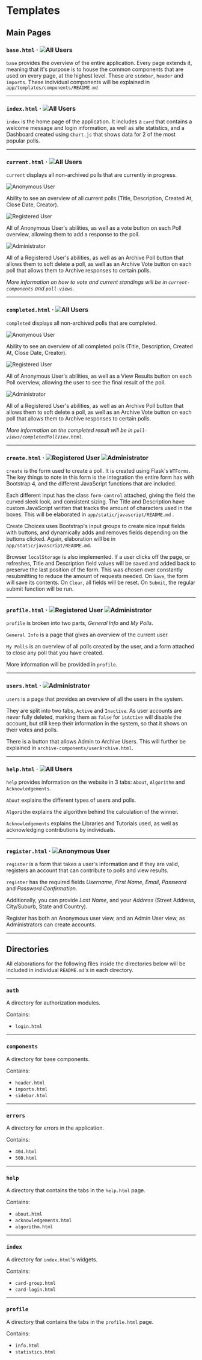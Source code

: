 # Templates

## Main Pages

### `base.html` &middot; ![All Users](https://img.shields.io/badge/-All%20Users-lightgrey.svg)

`base` provides the overview of the entire application. Every page extends it, meaning that it's purpose is to house the
common components that are used on every page, at the highest level. These are `sidebar`, `header` and `imports`. These
individual components will be explained in `app/templates/components/README.md`

---

### `index.html` &middot; ![All Users](https://img.shields.io/badge/-All%20Users-lightgrey.svg)

`index` is the home page of the application. It includes a `card` that contains a welcome message and login information,
as well as site statistics, and a Dashboard created using `Chart.js` that shows data for 2 of the most popular polls.

---

### `current.html` &middot; ![All Users](https://img.shields.io/badge/-All%20Users-lightgrey.svg)

`current` displays all non-archived polls that are currently in progress.

![Anonymous User](https://img.shields.io/badge/-Anonymous-blue.svg)

Ability to see an overview of all current polls (Title, Description, Created At, Close Date, Creator).

![Registered User](https://img.shields.io/badge/-Registered%20User-brightgreen.svg)

All of Anonymous User's abilities, as well as a vote button on each Poll overview, allowing them to add a response to the poll.

![Administrator](https://img.shields.io/badge/-Administrator-orange.svg)

All of a Registered User's abilities, as well as an Archive Poll button that allows them to soft delete a poll, as well as 
an Archive Vote button on each poll that allows them to Archive responses to certain polls.

*More information on how to vote and current standings will be in `current-components` and `poll-views`.*

---

### `completed.html` &middot; ![All Users](https://img.shields.io/badge/-All%20Users-lightgrey.svg)

`completed` displays all non-archived polls that are completed.

![Anonymous User](https://img.shields.io/badge/-Anonymous-blue.svg)

Ability to see an overview of all completed polls (Title, Description, Created At, Close Date, Creator).

![Registered User](https://img.shields.io/badge/-Registered%20User-brightgreen.svg)

All of Anonymous User's abilities, as well as a View Results button on each Poll overview, allowing the user to see the final result of the poll.

![Administrator](https://img.shields.io/badge/-Administrator-orange.svg)

All of a Registered User's abilities, as well as an Archive Poll button that allows them to soft delete a poll, as well as 
an Archive Vote button on each poll that allows them to Archive responses to certain polls.

*More information on the completed result will be in `poll-views/completedPollView.html`.*

---

### `create.html` &middot; ![Registered User](https://img.shields.io/badge/-Registered%20User-brightgreen.svg) ![Administrator](https://img.shields.io/badge/-Administrator-orange.svg)

`create` is the form used to create a poll. It is created using Flask's `WTForms`. The key things to note in this form
is the integration the entire form has with Bootstrap 4, and the different JavaScript functions that are included. 

Each different input has the class `form-control` attached, giving the field the curved sleek look, and consistent sizing.
The Title and Description have custom JavaScript written that tracks the amount of characters used in the boxes. This will
be elaborated in `app/static/javascript/README.md` .

Create Choices uses Bootstrap's input groups to create nice input fields with buttons, and dynamically adds and removes fields
depending on the buttons clicked. Again, elaboration will be in `app/static/javascript/README.md`.

Browser `localStorage` is also implemented. If a user clicks off the page, or refreshes, Title and Description field values will be saved and
added back to preserve the last position of the form. This was chosen over constantly resubmitting to reduce the amount of requests
needed. On `Save`, the form will save its contents. On `Clear`, all fields will be reset. On `Submit`, the regular submit function
will be run.

---

### `profile.html` &middot; ![Registered User](https://img.shields.io/badge/-Registered%20User-brightgreen.svg) ![Administrator](https://img.shields.io/badge/-Administrator-orange.svg)

`profile` is broken into two parts, *General Info* and *My Polls*. 

`General Info` is a page that gives an overview of the current user.

`My Polls` is an overview of all polls created by the user, and a form attached to close any poll that you have created.

More information will be provided in `profile`.

---

### `users.html` &middot; ![Administrator](https://img.shields.io/badge/-Administrator-orange.svg)

`users` is a page that provides an overview of all the users in the system. 

They are split into two tabs, `Active` and `Inactive`. As user accounts are never fully deleted, marking them as `false` for `isActive` will disable the account, but
still keep their information in the system, so that it shows on their votes and polls.

There is a button that allows Admin to Archive Users. This will further be explained in `archive-components/userArchive.html`.

---

### `help.html` &middot; ![All Users](https://img.shields.io/badge/-All%20Users-lightgrey.svg)

`help` provides information on the website in 3 tabs: `About`, `Algorithm` and `Acknowledgements`. 

`About` explains the different types of users and polls.

`Algorithm` explains the algorithm behind the calculation of the winner.

`Acknowledgements` explains the Libraries and Tutorials used, as well as acknowledging contributions by individuals.

---

### `register.html` &middot; ![Anonymous User](https://img.shields.io/badge/-Anonymous-blue.svg)

`register` is a form that takes a user's information and if they are valid, registers an account that can contribute to polls
and view results.

`register` has the required fields *Username*, *First Name*, *Email*, *Password* and *Password Confirmation*.

Additionally, you can provide *Last Name*, and your *Address* (Street Address, City/Suburb, State and Country).

Register has both an Anonymous user view, and an Admin User view, as Administrators can create accounts. 

---

## Directories

All elaborations for the following files inside the directories below will be included in individual `README.md`'s in each directory.

---

### `auth`

A directory for authorization modules.

Contains:
- `login.html`

---

### `components`

A directory for base components.

Contains: 
- `header.html`
- `imports.html`
- `sidebar.html`

---

### `errors`

A directory for errors in the application.

Contains:
- `404.html`
- `500.html`

---

### `help`

A directory that contains the tabs in the `help.html` page.

Contains:
- `about.html`
- `acknowledgements.html`
- `algorithm.html`

---

### `index`

A directory for `index.html`'s widgets.

Contains:
- `card-group.html`
- `card-login.html`

---

### `profile`

A directory that contains the tabs in the `profile.html` page.

Contains:
- `info.html`
- `statistics.html`